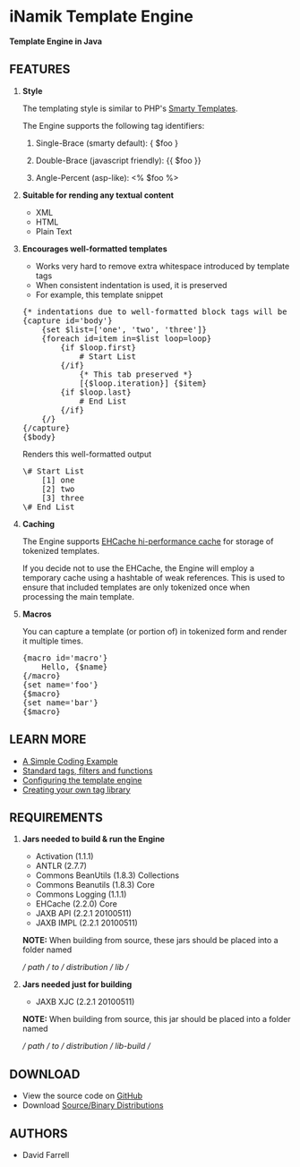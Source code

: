 iNamik Template Engine
======================

**Template Engine in Java**

FEATURES
--------

1.	**Style**

	The templating style is similar to PHP's [Smarty Templates](http://smarty.net).

	The Engine supports the following tag identifiers:

	1. Single-Brace (smarty default):
	{ $foo }

	2. Double-Brace (javascript friendly):
	{{ $foo }}

	3. Angle-Percent (asp-like):
	<% $foo %>

2.	**Suitable for rending any textual content**

	* XML
	* HTML
	* Plain Text

3.	**Encourages well-formatted templates**

	* Works very hard to remove extra whitespace introduced by template tags
	* When consistent indentation is used, it is preserved
	* For example, this template snippet

	<pre>
	{* indentations due to well-formatted block tags will be removed *}
	{capture id='body'}
		{set $list=['one', 'two', 'three']}
		{foreach id=item in=$list loop=loop}
			{if $loop.first}
				# Start List
			{/if}
				{* This tab preserved *}
				[{$loop.iteration}] {$item}
			{if $loop.last}
				# End List
			{/if}
		{/}
	{/capture}
	{$body}
	</pre>

	Renders this well-formatted output

	<pre>
	\# Start List
		[1] one
		[2] two
		[3] three
	\# End List
	</pre>

4.	**Caching**

	The Engine supports [EHCache hi-performance cache](http://ehcache.org) for storage of tokenized templates.

	If you decide not to use the EHCache, the Engine will employ a temporary cache using a hashtable of weak references. This is used to ensure that included templates are only tokenized once when processing the main template.

5.	**Macros**

	You can capture a template (or portion of) in tokenized form and render it multiple times.

	<pre>
	{macro id='macro'}
		Hello, {$name}
	{/macro}
	{set name='foo'}
	{$macro}
	{set name='bar'}
	{$macro}
	</pre>


LEARN MORE
----------

* [A Simple Coding Example](http://github.com/iNamik/iNamik-Template-Engine/wiki/A-Simple-Coding-Example)
* [Standard tags, filters and functions](http://github.com/iNamik/iNamik-Template-Engine/wiki/iNamik-Main-Template-Library-Config)
* [Configuring the template engine](http://github.com/iNamik/iNamik-Template-Engine/wiki/Sample-Template-Engine-Config)
* [Creating your own tag library](http://github.com/iNamik/iNamik-Template-Engine/wiki/Sample-Template-Library-Config)


REQUIREMENTS
------------

1.	**Jars needed to build &amp; run the Engine**

	* Activation (1.1.1)
	* ANTLR (2.7.7)
	* Commons BeanUtils (1.8.3) Collections
	* Commons Beanutils (1.8.3) Core
	* Commons Logging (1.1.1)
	* EHCache (2.2.0) Core
	* JAXB API (2.2.1 20100511)
	* JAXB IMPL (2.2.1 20100511)

	**NOTE:** When building from source, these jars should be placed into a folder named

	*/&nbsp;path&nbsp;/&nbsp;to&nbsp;/&nbsp;distribution&nbsp;/&nbsp;lib&nbsp;/*

2.	**Jars needed just for building**

	* JAXB XJC (2.2.1 20100511)

	**NOTE:** When building from source, this jar should be placed into a folder named

	*/&nbsp;path&nbsp;/&nbsp;to&nbsp;/&nbsp;distribution&nbsp;/&nbsp;lib-build&nbsp;/*


DOWNLOAD
--------

* View the source code on [GitHub](https://github.com/iNamik/iNamik-Template-Engine)
* Download [Source/Binary Distributions](https://github.com/iNamik/iNamik-Template-Engine/downloads)


AUTHORS
-------

 * David Farrell
